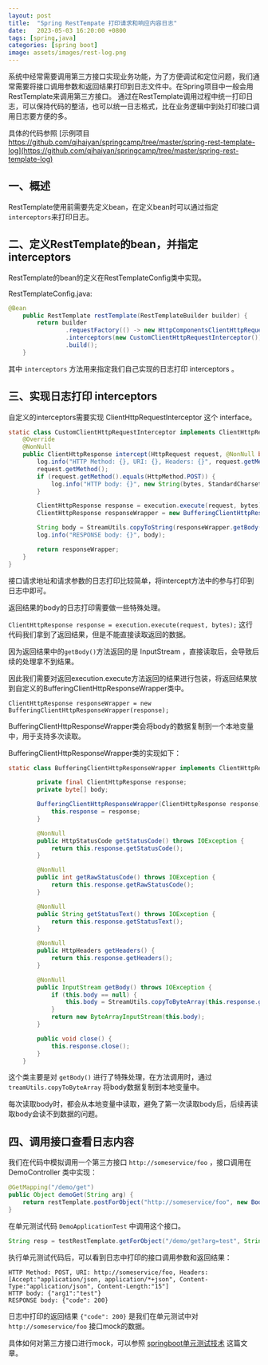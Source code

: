 ```yaml
---
layout: post
title:  "Spring RestTempate 打印请求和响应内容日志"
date:   2023-05-03 16:20:00 +0800
tags: [spring,java]
categories: [spring boot]
image: assets/images/rest-log.png
---
```


系统中经常需要调用第三方接口实现业务功能，为了方便调试和定位问题，我们通常需要将接口调用参数和返回结果打印到日志文件中。在Spring项目中一般会用RestTemplate来调用第三方接口。
通过在RestTemplate调用过程中统一打印日志，可以保持代码的整洁，也可以统一日志格式，比在业务逻辑中到处打印接口调用日志要方便的多。

具体的代码参照 [示例项目 https://github.com/qihaiyan/springcamp/tree/master/spring-rest-template-log](https://github.com/qihaiyan/springcamp/tree/master/spring-rest-template-log)

## 一、概述

RestTemplate使用前需要先定义bean，在定义bean时可以通过指定```interceptors```来打印日志。

## 二、定义RestTemplate的bean，并指定interceptors

RestTemplate的bean的定义在RestTemplateConfig类中实现。

RestTemplateConfig.java:

``` java
@Bean
    public RestTemplate restTemplate(RestTemplateBuilder builder) {
        return builder
                .requestFactory(() -> new HttpComponentsClientHttpRequestFactory(httpClient()))
                .interceptors(new CustomClientHttpRequestInterceptor())
                .build();
    }
```

其中 ```interceptors``` 方法用来指定我们自己实现的日志打印 interceptors 。

## 三、实现日志打印 interceptors

自定义的interceptors需要实现 ClientHttpRequestInterceptor 这个 interface。

``` java
static class CustomClientHttpRequestInterceptor implements ClientHttpRequestInterceptor {
    @Override
    @NonNull
    public ClientHttpResponse intercept(HttpRequest request, @NonNull byte[] bytes, @NonNull ClientHttpRequestExecution execution) throws IOException {
        log.info("HTTP Method: {}, URI: {}, Headers: {}", request.getMethod(), request.getURI(), request.getHeaders());
        request.getMethod();
        if (request.getMethod().equals(HttpMethod.POST)) {
            log.info("HTTP body: {}", new String(bytes, StandardCharsets.UTF_8));
        }

        ClientHttpResponse response = execution.execute(request, bytes);
        ClientHttpResponse responseWrapper = new BufferingClientHttpResponseWrapper(response);

        String body = StreamUtils.copyToString(responseWrapper.getBody(), StandardCharsets.UTF_8);
        log.info("RESPONSE body: {}", body);

        return responseWrapper;
    }
}
```

接口请求地址和请求参数的日志打印比较简单，将intercept方法中的参与打印到日志中即可。

返回结果的body的日志打印需要做一些特殊处理。

```ClientHttpResponse response = execution.execute(request, bytes);``` 这行代码我们拿到了返回结果，但是不能直接读取返回的数据。

因为返回结果中的```getBody()```方法返回的是 InputStream ，直接读取后，会导致后续的处理拿不到结果。

因此我们需要对返回execution.execute方法返回的结果进行包装，将返回结果放到自定义的BufferingClientHttpResponseWrapper类中。

```ClientHttpResponse responseWrapper = new BufferingClientHttpResponseWrapper(response);```

BufferingClientHttpResponseWrapper类会将body的数据复制到一个本地变量中，用于支持多次读取。

BufferingClientHttpResponseWrapper类的实现如下：

``` java
static class BufferingClientHttpResponseWrapper implements ClientHttpResponse {

        private final ClientHttpResponse response;
        private byte[] body;

        BufferingClientHttpResponseWrapper(ClientHttpResponse response) {
            this.response = response;
        }

        @NonNull
        public HttpStatusCode getStatusCode() throws IOException {
            return this.response.getStatusCode();
        }

        @NonNull
        public int getRawStatusCode() throws IOException {
            return this.response.getRawStatusCode();
        }

        @NonNull
        public String getStatusText() throws IOException {
            return this.response.getStatusText();
        }

        @NonNull
        public HttpHeaders getHeaders() {
            return this.response.getHeaders();
        }

        @NonNull
        public InputStream getBody() throws IOException {
            if (this.body == null) {
                this.body = StreamUtils.copyToByteArray(this.response.getBody());
            }
            return new ByteArrayInputStream(this.body);
        }

        public void close() {
            this.response.close();
        }
    }
```

这个类主要是对 ```getBody()``` 进行了特殊处理，在方法调用时，通过 ```treamUtils.copyToByteArray``` 将body数据复制到本地变量中。

每次读取body时，都会从本地变量中读取，避免了第一次读取body后，后续再读取body会读不到数据的问题。

## 四、调用接口查看日志内容

我们在代码中模拟调用一个第三方接口 ```http://someservice/foo``` ，接口调用在 DemoController 类中实现：

```java
@GetMapping("/demo/get")
public Object demoGet(String arg) {
    return restTemplate.postForObject("http://someservice/foo", new BodyRequest("test"), BodyRequest.class);
}
```

在单元测试代码 ```DemoApplicationTest``` 中调用这个接口。

```java
String resp = testRestTemplate.getForObject("/demo/get?arg=test", String.class)
```

执行单元测试代码后，可以看到日志中打印的接口调用参数和返回结果：

```
HTTP Method: POST, URI: http://someservice/foo, Headers: [Accept:"application/json, application/*+json", Content-Type:"application/json", Content-Length:"15"]
HTTP body: {"arg1":"test"}
RESPONSE body: {"code": 200}
```

日志中打印的返回结果 ```{"code": 200}``` 是我们在单元测试中对 ```http://someservice/foo``` 接口mock的数据。

具体如何对第三方接口进行mock，可以参照 [springboot单元测试技术](https://springcamp.cn/spring-boot-unit-test/) 这篇文章。
